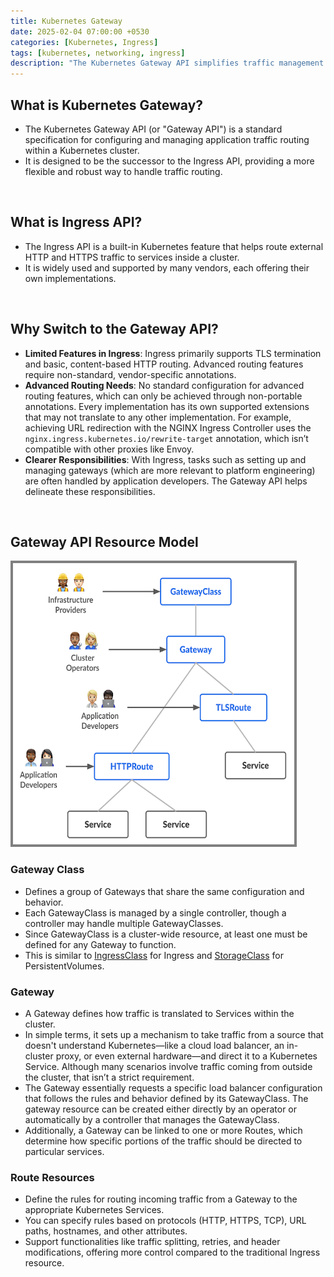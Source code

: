```yaml
---
title: Kubernetes Gateway
date: 2025-02-04 07:00:00 +0530
categories: [Kubernetes, Ingress]
tags: [kubernetes, networking, ingress]
description: "The Kubernetes Gateway API simplifies traffic management in your cluster by offering improved routing and clear roles for platform engineers and developers."
---
```


## What is Kubernetes Gateway?
- The Kubernetes Gateway API (or "Gateway API") is a standard specification for configuring and managing application traffic routing within a Kubernetes cluster.
- It is designed to be the successor to the Ingress API, providing a more flexible and robust way to handle traffic routing.

<br>

## What is Ingress API?
- The Ingress API is a built-in Kubernetes feature that helps route external HTTP and HTTPS traffic to services inside a cluster.
- It is widely used and supported by many vendors, each offering their own implementations.

<br>

## Why Switch to the Gateway API?
- **Limited Features in Ingress**: Ingress primarily supports TLS termination and basic, content-based HTTP routing. Advanced routing features require non-standard, vendor-specific annotations.
- **Advanced Routing Needs**: No standard configuration for advanced routing features, which can only be achieved through non-portable annotations. Every implementation has its own supported extensions that may not translate to any other implementation. For example, achieving URL redirection with the NGINX Ingress Controller uses the `nginx.ingress.kubernetes.io/rewrite-target` annotation, which isn’t compatible with other proxies like Envoy. 
- **Clearer Responsibilities**: With Ingress, tasks such as setting up and managing gateways (which are more relevant to platform engineering) are often handled by application developers. The Gateway API helps delineate these responsibilities.

<br>

## Gateway API Resource Model

<img src="/assets/img/posts/gateway-resource-model.png" alt="Gateway Resource Model" width="450" height="450" style="border: 4px solid grey;">

### Gateway Class
- Defines a group of Gateways that share the same configuration and behavior.
- Each GatewayClass is managed by a single controller, though a controller may handle multiple GatewayClasses.
- Since GatewayClass is a cluster-wide resource, at least one must be defined for any Gateway to function.
- This is similar to [IngressClass](https://kubernetes.io/docs/concepts/services-networking/ingress/#ingress-class) for Ingress and [StorageClass](https://kubernetes.io/docs/concepts/storage/storage-classes/) for PersistentVolumes.

### Gateway
- A Gateway defines how traffic is translated to Services within the cluster. 
- In simple terms, it sets up a mechanism to take traffic from a source that doesn't understand Kubernetes—like a cloud load balancer, an in-cluster proxy, or even external hardware—and direct it to a Kubernetes Service. Although many scenarios involve traffic coming from outside the cluster, that isn’t a strict requirement.
- The Gateway essentially requests a specific load balancer configuration that follows the rules and behavior defined by its GatewayClass. The gateway resource can be created either directly by an operator or automatically by a controller that manages the GatewayClass.
- Additionally, a Gateway can be linked to one or more Routes, which determine how specific portions of the traffic should be directed to particular services.

### Route Resources
- Define the rules for routing incoming traffic from a Gateway to the appropriate Kubernetes Services.
- You can specify rules based on protocols (HTTP, HTTPS, TCP), URL paths, hostnames, and other attributes.
- Support functionalities like traffic splitting, retries, and header modifications, offering more control compared to the traditional Ingress resource.





